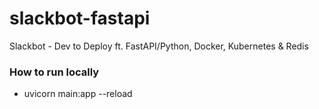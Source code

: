 # slackbot-fastapi
Slackbot - Dev to Deploy ft. FastAPI/Python, Docker, Kubernetes &amp; Redis

### How to run locally
- uvicorn main:app --reload